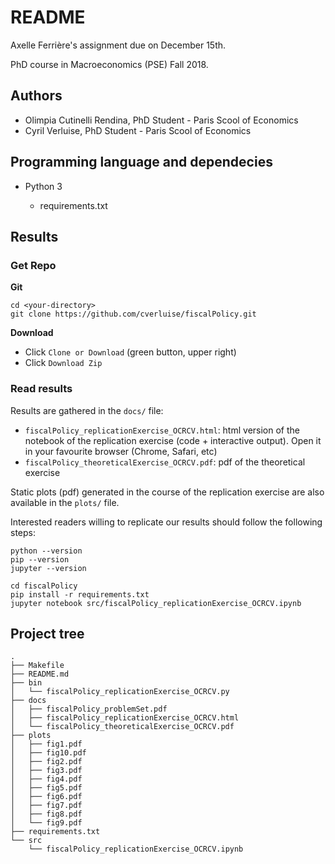 # README

Axelle Ferrière's assignment due on December 15th.

PhD course in Macroeconomics (PSE) Fall 2018.   

## Authors 

- Olimpia Cutinelli Rendina, PhD Student - Paris Scool of Economics
- Cyril Verluise, PhD Student - Paris Scool of Economics

## Programming language and dependecies

- Python 3
    
    - requirements.txt
    
## Results

### Get Repo

**Git**
```
cd <your-directory>
git clone https://github.com/cverluise/fiscalPolicy.git 
```

**Download**

- Click `Clone or Download` (green button, upper right)
- Click `Download Zip`

### Read results

Results are gathered in the `docs/` file:

- `fiscalPolicy_replicationExercise_OCRCV.html`: html version of the notebook of the replication exercise (code + interactive output). Open it in your favourite browser (Chrome, Safari, etc)
- `fiscalPolicy_theoreticalExercise_OCRCV.pdf`: pdf of the theoretical exercise 

Static plots (pdf) generated in the course of the replication exercise are also available in the `plots/` file. 

Interested readers willing to replicate our results should follow the following steps:

```shell
python --version 
pip --version
jupyter --version

cd fiscalPolicy
pip install -r requirements.txt
jupyter notebook src/fiscalPolicy_replicationExercise_OCRCV.ipynb
```

## Project tree

```
.
├── Makefile
├── README.md
├── bin
│   └── fiscalPolicy_replicationExercise_OCRCV.py
├── docs
│   ├── fiscalPolicy_problemSet.pdf
│   ├── fiscalPolicy_replicationExercise_OCRCV.html
│   └── fiscalPolicy_theoreticalExercise_OCRCV.pdf
├── plots
│   ├── fig1.pdf
│   ├── fig10.pdf
│   ├── fig2.pdf
│   ├── fig3.pdf
│   ├── fig4.pdf
│   ├── fig5.pdf
│   ├── fig6.pdf
│   ├── fig7.pdf
│   ├── fig8.pdf
│   └── fig9.pdf
├── requirements.txt
└── src
    └── fiscalPolicy_replicationExercise_OCRCV.ipynb
```